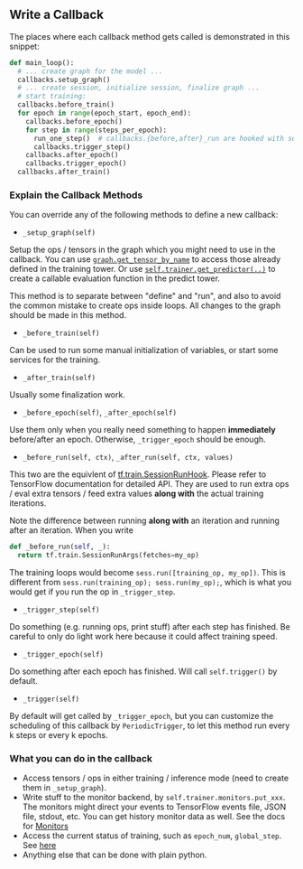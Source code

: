 
## Write a Callback

The places where each callback method gets called is demonstrated in this snippet:

```python
def main_loop():
  # ... create graph for the model ...
  callbacks.setup_graph()
  # ... create session, initialize session, finalize graph ...
  # start training:
  callbacks.before_train()
  for epoch in range(epoch_start, epoch_end):
    callbacks.before_epoch()
    for step in range(steps_per_epoch):
      run_one_step()  # callbacks.{before,after}_run are hooked with session
      callbacks.trigger_step()
    callbacks.after_epoch()
    callbacks.trigger_epoch()
  callbacks.after_train()
```

### Explain the Callback Methods

You can override any of the following methods to define a new callback:

* `_setup_graph(self)`

Setup the ops / tensors in the graph which you might need to use in the callback. You can use
[`graph.get_tensor_by_name`](https://www.tensorflow.org/api_docs/python/tf/Graph#get_tensor_by_name)
to access those already defined in the training tower.
Or use
[`self.trainer.get_predictor(..)`](http://tensorpack.readthedocs.io/en/latest/modules/train.html?highlight=get_predictor#tensorpack.train.Trainer.get_predictor)
to create a callable evaluation function in the predict tower.

This method is to separate between "define" and "run", and also to avoid the common mistake to create ops inside
loops. All changes to the graph should be made in this method.

* `_before_train(self)`

Can be used to run some manual initialization of variables, or start some services for the training.

* `_after_train(self)`

Usually some finalization work.

* `_before_epoch(self)`, `_after_epoch(self)`

Use them only when you really need something to happen __immediately__ before/after an epoch.
Otherwise, `_trigger_epoch` should be enough.

* `_before_run(self, ctx)`, `_after_run(self, ctx, values)`

This two are the equivlent of [tf.train.SessionRunHook](https://www.tensorflow.org/api_docs/python/tf/train/SessionRunHook).
Please refer to TensorFlow documentation for detailed API.
They are used to run extra ops / eval extra tensors / feed extra values __along with__ the actual training iterations.

Note the difference between running __along with__ an iteration and running after an iteration.
When you write

```python
def _before_run(self, _):
  return tf.train.SessionRunArgs(fetches=my_op)
```

The training loops would become `sess.run([training_op, my_op])`.
This is different from `sess.run(training_op); sess.run(my_op);`,
which is what you would get if you run the op in `_trigger_step`.

* `_trigger_step(self)`

Do something (e.g. running ops, print stuff) after each step has finished.
Be careful to only do light work here because it could affect training speed.

* `_trigger_epoch(self)`

Do something after each epoch has finished. Will call `self.trigger()` by default.

* `_trigger(self)`

By default will get called by `_trigger_epoch`,
but you can customize the scheduling of this callback by
`PeriodicTrigger`, to let this method run every k steps or every k epochs.

### What you can do in the callback

* Access tensors / ops in either training / inference mode (need to create them in `_setup_graph`).
* Write stuff to the monitor backend, by `self.trainer.monitors.put_xxx`.
	The monitors might direct your events to TensorFlow events file, JSON file, stdout, etc.
	You can get history monitor data as well. See the docs for [Monitors](http://tensorpack.readthedocs.io/en/latest/modules/callbacks.html#tensorpack.callbacks.Monitors)
* Access the current status of training, such as `epoch_num`, `global_step`. See [here](http://tensorpack.readthedocs.io/en/latest/modules/callbacks.html#tensorpack.callbacks.Callback)
* Anything else that can be done with plain python.
